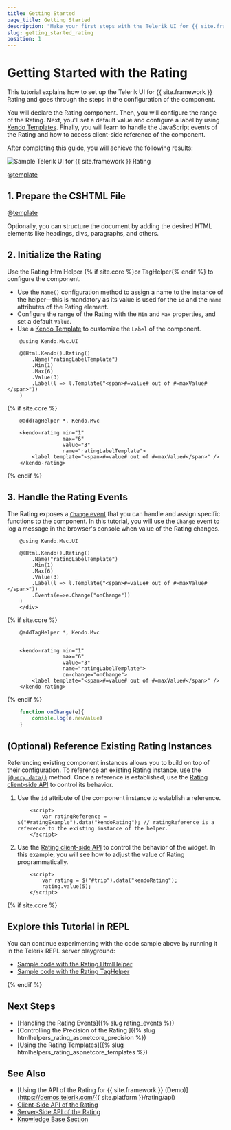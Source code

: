 ```yaml
---
title: Getting Started
page_title: Getting Started
description: "Make your first steps with the Telerik UI for {{ site.framework }} Rating component by following a complete step-by-step tutorial."
slug: getting_started_rating
position: 1
---
```


# Getting Started with the Rating

This tutorial explains how to set up the Telerik UI for {{ site.framework }} Rating and goes through the steps in the configuration of the component.

You will declare the Rating component. Then, you will configure the range of the Rating. Next, you'll set a default value and configure a label by using [Kendo Templates](https://docs.telerik.com/kendo-ui/framework/templates/overview). Finally, you will learn to handle the JavaScript events of the Rating and how to access client-side reference of the component.

After completing this guide, you will achieve the following results:

 ![Sample Telerik UI for {{ site.framework }} Rating](images/rating-getting-started.png)

@[template](/_contentTemplates/core/getting-started-prerequisites.md#component-gs-prerequisites)

## 1. Prepare the CSHTML File

@[template](/_contentTemplates/core/getting-started-directives.md#gs-adding-directives)

Optionally, you can structure the document by adding the desired HTML elements like headings, divs, paragraphs, and others.

## 2. Initialize the Rating

Use the Rating HtmlHelper {% if site.core %}or TagHelper{% endif %} to configure the component.

* Use the `Name()` configuration method to assign a name to the instance of the helper&mdash;this is mandatory as its value is used for the `id` and the `name` attributes of the Rating element.
* Configure the range of the Rating with the `Min` and `Max` properties, and set a default `Value`.
* Use a [Kendo Template](https://docs.telerik.com/kendo-ui/framework/templates/overview) to customize the `Label` of the component.

```HtmlHelper
    @using Kendo.Mvc.UI

    @(Html.Kendo().Rating()
        .Name("ratingLabelTemplate")
        .Min(1)
        .Max(6)
        .Value(3)
        .Label(l => l.Template("<span>#=value# out of #=maxValue#</span>"))
    )
```
{% if site.core %}
```TagHelper
    @addTagHelper *, Kendo.Mvc

    <kendo-rating min="1"
                  max="6"
                  value="3"
                  name="ratingLabelTemplate">
	    <label template="<span>#=value# out of #=maxValue#</span>" />
    </kendo-rating>
```
{% endif %}

## 3. Handle the Rating Events

The Rating exposes a [`Change` event](https://docs.telerik.com/aspnet-core/api/kendo.mvc.ui.fluent/ratingeventbuilder#changesystemstring) that you can handle and assign specific functions to the component. In this tutorial, you will use the `Change` event to log a message in the browser's console when value of the Rating changes.

```HtmlHelper
    @using Kendo.Mvc.UI

    @(Html.Kendo().Rating()
        .Name("ratingLabelTemplate")
        .Min(1)
        .Max(6)
        .Value(3)
        .Label(l => l.Template("<span>#=value# out of #=maxValue#</span>"))
        .Events(e=>e.Change("onChange"))
    )
    </div>
```
{% if site.core %}
```TagHelper
    @addTagHelper *, Kendo.Mvc


    <kendo-rating min="1"
                  max="6"
                  value="3"
                  name="ratingLabelTemplate">
                  on-change="onChange">
	    <label template="<span>#=value# out of #=maxValue#</span>" />
    </kendo-rating>
```
{% endif %}
```JavaScript
    function onChange(e){
        console.log(e.newValue)
    }
```

## (Optional) Reference Existing Rating Instances

Referencing existing component instances allows you to build on top of their configuration. To reference an existing Rating instance, use the [`jQuery.data()`](http://api.jquery.com/jQuery.data/) method. Once a reference is established, use the [Rating client-side API](https://docs.telerik.com/kendo-ui/api/javascript/ui/rating#methods) to control its behavior.

1. Use the `id` attribute of the component instance to establish a reference.

    ```JS script
        <script>
            var ratingReference = $("#ratingExample").data("kendoRating"); // ratingReference is a reference to the existing instance of the helper.
        </script>
    ```

1. Use the [Rating client-side API](https://docs.telerik.com/kendo-ui/api/javascript/ui/rating#methods) to control the behavior of the widget. In this example, you will see how to adjust the value of Rating programmatically.

    ```JS script
        <script>
            var rating = $("#trip").data("kendoRating");		
            rating.value(5);
        </script>
    ```

{% if site.core %}
## Explore this Tutorial in REPL

You can continue experimenting with the code sample above by running it in the Telerik REPL server playground:

* [Sample code with the Rating HtmlHelper](https://netcorerepl.telerik.com/QxuKGqEM19lOWnsg51)
* [Sample code with the Rating TagHelper](https://netcorerepl.telerik.com/mxEAvtFk23fFpQ0015)

{% endif %}

## Next Steps

* [Handling the Rating Events]({% slug rating_events %})
* [Controlling the Precision of the Rating ]({% slug htmlhelpers_rating_aspnetcore_precision %})
* [Using the Rating Templates]({% slug htmlhelpers_rating_aspnetcore_templates %}) 

## See Also

* [Using the API of the Rating for {{ site.framework }} (Demo)](https://demos.telerik.com/{{ site.platform }}/rating/api)
* [Client-Side API of the Rating](https://docs.telerik.com/kendo-ui/api/javascript/ui/rating)
* [Server-Side API of the Rating](/api/rating)
* [Knowledge Base Section](/knowledge-base)
